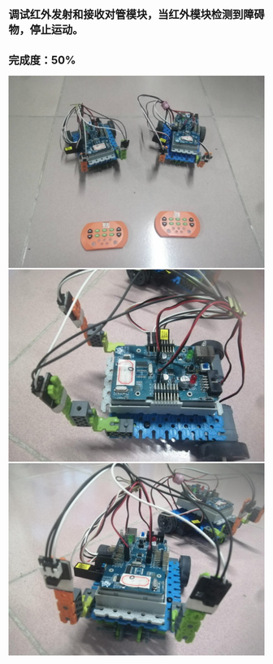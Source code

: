 调试红外发射和接收对管模块，当红外模块检测到障碍物，停止运动。<br>
----------------------------------------
完成度：50%<br>
--------------
![image](https://github.com/Shockwave202/WorkReport/blob/main/image/Angle_1.jpg)
![image](https://github.com/Shockwave202/WorkReport/blob/main/image/Angle_2.jpg)
![image](https://github.com/Shockwave202/WorkReport/blob/main/image/Angle_3.jpg)
